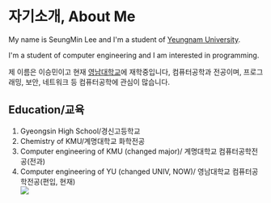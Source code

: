 <h1>자기소개, About Me</h1
<p>My name is SeungMin Lee and I'm a student of <a href="https://www.yu.ac.kr/">Yeungnam University</a>.</p>
<p>I'm a student of computer engineering and I am interested in programming.</p>
<p>제 이름은 이승민이고 현재 <a href="https://www.yu.ac.kr/">영남대학교</a>에 재학중입니다, 컴퓨터공학과 전공이며, 프로그래밍, 보안, 네트워크 등 컴퓨터공학에 관심이 많습니다.</p>
<h2>Education/교육</h2>
<ol>
 <li>Gyeongsin High School/경신고등학교</li>
 <li>Chemistry of KMU/계명대학교 화학전공</li>
 <li>Computer engineering of KMU (changed major)/ 계명대학교 컴퓨터공학전공(전과)</li>
 <li>Computer engineering of YU (changed UNIV, NOW)/ 영남대학교 컴퓨터공학전공(편입, 현재)</li>
 <img src="https://github-readme-stats.vercel.app/api/top-langs/?username=Seungminnni&layout=compact"><br>
</ol>

